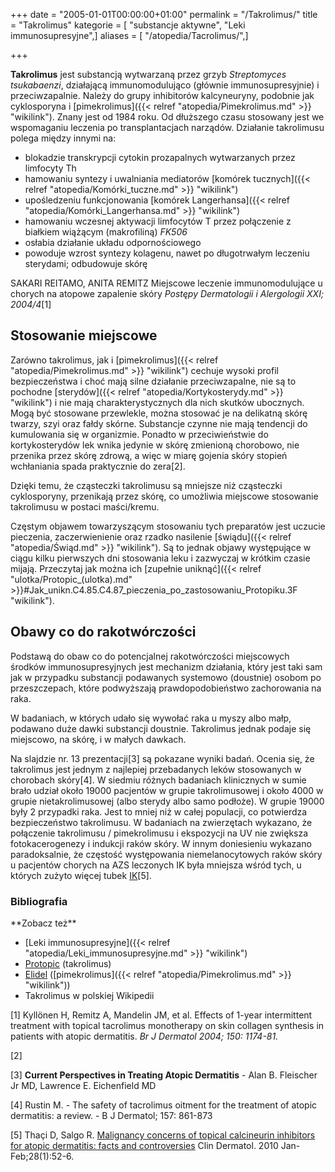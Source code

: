 +++
date = "2005-01-01T00:00:00+01:00"
permalink = "/Takrolimus/"
title = "Takrolimus"
kategorie = [ "substancje aktywne", "Leki immunosupresyjne",]
aliases = [ "/atopedia/Tacrolimus/",]

+++

**Takrolimus** jest substancją wytwarzaną przez grzyb *Streptomyces tsukabaenzi*, działającą immunomodulująco (głównie immunosupresyjnie) i przeciwzapalnie. Należy do grupy inhibitorów kalcyneuryny, podobnie jak cyklosporyna i [pimekrolimus]({{< relref "atopedia/Pimekrolimus.md" >}} "wikilink"). Znany jest od 1984 roku. Od dłuższego czasu stosowany jest we wspomaganiu leczenia po transplantacjach narządów. Działanie takrolimusu polega między innymi na:

-   blokadzie transkrypcji cytokin prozapalnych wytwarzanych przez limfocyty Th
-   hamowaniu syntezy i uwalniania mediatorów [komórek tucznych]({{< relref "atopedia/Komórki_tuczne.md" >}} "wikilink")
-   upośledzeniu funkcjonowania [komórek Langerhansa]({{< relref "atopedia/Komórki_Langerhansa.md" >}} "wikilink")
-   hamowaniu wczesnej aktywacji limfocytów T przez połączenie z białkiem wiążącym (makrofiliną) *FK506*
-   osłabia działanie układu odpornościowego
-   powoduje wzrost syntezy kolagenu, nawet po długotrwałym leczeniu sterydami; odbudowuje skórę <ref name="miejscowe">

SAKARI REITAMO, ANITA REMITZ Miejscowe leczenie immunomodulujące u chorych na atopowe zapalenie skóry *Postępy Dermatologii i Alergologii XXI; 2004/4*</ref>[1]

Stosowanie miejscowe
--------------------

Zarówno takrolimus, jak i [pimekrolimus]({{< relref "atopedia/Pimekrolimus.md" >}} "wikilink") cechuje wysoki profil bezpieczeństwa i choć mają silne działanie przeciwzapalne, nie są to pochodne [sterydów]({{< relref "atopedia/Kortykosterydy.md" >}} "wikilink") i nie mają charakterystycznych dla nich skutków ubocznych. Mogą być stosowane przewlekle, można stosować je na delikatną skórę twarzy, szyi oraz fałdy skórne. Substancje czynne nie mają tendencji do kumulowania się w organizmie. Ponadto w przeciwieństwie do kortykosterydów lek wnika jedynie w skórę zmienioną chorobowo, nie przenika przez skórę zdrową, a więc w miarę gojenia skóry stopień wchłaniania spada praktycznie do zera[2].

Dzięki temu, że cząsteczki takrolimusu są mniejsze niż cząsteczki cyklosporyny, przenikają przez skórę, co umożliwia miejscowe stosowanie takrolimusu w postaci maści/kremu.

Częstym objawem towarzyszącym stosowaniu tych preparatów jest uczucie pieczenia, zaczerwienienie oraz rzadko nasilenie [świądu]({{< relref "atopedia/Świąd.md" >}} "wikilink"). Są to jednak objawy występujące w ciągu kilku pierwszych dni stosowania leku i zazwyczaj w krótkim czasie mijają. Przeczytaj jak można ich [zupełnie uniknąć]({{< relref "ulotka/Protopic_(ulotka).md" >}}#Jak_unikn.C4.85.C4.87_pieczenia_po_zastosowaniu_Protopiku.3F "wikilink").

Obawy co do rakotwórczości
--------------------------

Podstawą do obaw co do potencjalnej rakotwórczości miejscowych środków immunosupresyjnych jest mechanizm działania, który jest taki sam jak w przypadku substancji podawanych systemowo (doustnie) osobom po przeszczepach, które podwyższają prawdopodobieństwo zachorowania na raka.

W badaniach, w których udało się wywołać raka u myszy albo małp, podawano duże dawki substancji doustnie. Takrolimus jednak podaje się miejscowo, na skórę, i w małych dawkach.

Na slajdzie nr. 13 prezentacji[3] są pokazane wyniki badań. Ocenia się, że takrolimus jest jednym z najlepiej przebadanych leków stosowanych w chorobach skóry[4]. W siedmiu różnych badaniach klinicznych w sumie brało udział około 19000 pacjentów w grupie takrolimusowej i około 4000 w grupie nietakrolimusowej (albo sterydy albo samo podłoże). W grupie 19000 były 2 przypadki raka. Jest to mniej niż w całej populacji, co potwierdza bezpieczeństwo takrolimusu. W badaniach na zwierzętach wykazano, że połączenie takrolimusu / pimekrolimusu i ekspozycji na UV nie zwiększa fotokacerogenezy i indukcji raków skóry. W innym doniesieniu wykazano paradoksalnie, że częstość występowania niemelanocytowych raków skóry u pacjentów chorych na AZS leczonych IK była mniejsza wśród tych, u których zużyto więcej tubek [IK](/atopedia/Inhibitory_kalcyneuryny "wikilink")[5].

### Bibliografia

<references/>
**Zobacz też**

-   [Leki immunosupresyjne]({{< relref "atopedia/Leki_immunosupresyjne.md" >}} "wikilink")
-   [Protopic](/atopedia/Protopic "wikilink") (takrolimus)
-   [Elidel](/atopedia/Elidel "wikilink") ([pimekrolimus]({{< relref "atopedia/Pimekrolimus.md" >}} "wikilink"))
-   Takrolimus w polskiej Wikipedii

 

[1] Kyllönen H, Remitz A, Mandelin JM, et al. Effects of 1-year intermittent treatment with topical tacrolimus monotherapy on skin collagen synthesis in patients with atopic dermatitis. *Br J Dermatol 2004; 150: 1174-81.*

[2]

[3] **Current Perspectives in Treating Atopic Dermatitis** - Alan B. Fleischer Jr MD, Lawrence E. Eichenfield MD

[4] Rustin M. - The safety of tacrolimus oitment for the treatment of atopic dermatitis: a review. - B J Dermatol; 157: 861-873

[5] Thaçi D, Salgo R. [Malignancy concerns of topical calcineurin inhibitors for atopic dermatitis: facts and controversies](http://www.ncbi.nlm.nih.gov/pubmed/20082951) Clin Dermatol. 2010 Jan-Feb;28(1):52-6.
